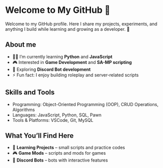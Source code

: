 # Welcome to My GitHub 👋
Welcome to my GitHub profile. Here I share my projects, experiments, and anything I build while learning and growing as a developer. 🚀
## About me
 - 👨‍💻 I’m currently learning **Python** and **JavaScript**  
- 🎮 Interested in **Game Development** and **SA-MP scripting**  
- 🤖 Exploring **Discord Bot development**  
- ⚡ Fun fact: I enjoy building roleplay and server-related scripts

## Skills and Tools
- Programming: Object-Oriented Programming (OOP), CRUD Operations, Algorithms
- Languages: JavaScript, Python, SQL, Pawn
- Tools & Platforms: VSCode, Git, MySQL

## What You’ll Find Here
- 📂 **Learning Projects** – small scripts and practice codes  
- 🎮 **Game Mods** – scripts and mods for games  
- 🤖 **Discord Bots** – bots with interactive features  
